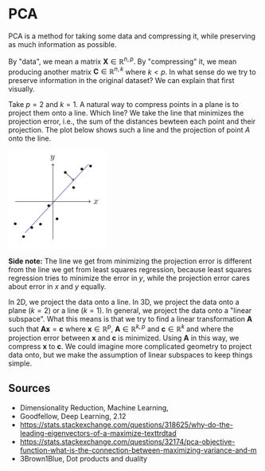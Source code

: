 # PCA

PCA is a method for taking some data and compressing it, while preserving as much information as possible.

By "data", we mean a matrix $\textbf{X} \in \mathbb{R}^{n, p}$. By "compressing" it, we mean producing another matrix $\textbf{C} \in \mathbb{R}^{n,k}$ where $k < p$. In what sense do we try to preserve information in the original dataset? We can explain that first visually.

Take $p = 2$ and $k = 1$. A natural way to compress points in a plane is to project them onto a line. Which line? We take the line that minimizes the projection error, i.e., the sum of the distances bewteen each point and their projection. The plot below shows such a line and the projection of point $A$ onto the line.

![pca_projection](/img/pca_projection.png)

**Side note:** The line we get from minimizing the projection error is different from the line we get from least squares regression, because least squares regression tries to minimize the error in $y$, while the projection error cares about error in $x$ and $y$ equally.

In 2D, we project the data onto a line. In 3D, we project the data onto a plane ($k = 2$) or a line ($k = 1)$. In general, we project the data onto a "linear subspace". What this means is that we try to find a linear transformation $\textbf{A}$ such that $\textbf{A} \textbf{x} = \textbf{c}$ where $\textbf{x} \in \mathbb{R}^p$, $\textbf{A} \in \mathbb{R}^{k,p}$ and $\textbf{c} \in \mathbb{R}^k$ and where the projection error between $\textbf{x}$ and $\textbf{c}$ is minimized. Using $\textbf{A}$ in this way, we compress $\textbf{x}$ to $\textbf{c}$. We could imagine more complicated geometry to project data onto, but we make the assumption of linear subspaces to keep things simple.

## Sources

* Dimensionality Reduction, Machine Learning, 
* Goodfellow, Deep Learning, 2.12
* https://stats.stackexchange.com/questions/318625/why-do-the-leading-eigenvectors-of-a-maximize-texttrdtad
* https://stats.stackexchange.com/questions/32174/pca-objective-function-what-is-the-connection-between-maximizing-variance-and-m
* 3Brown1Blue, Dot products and duality